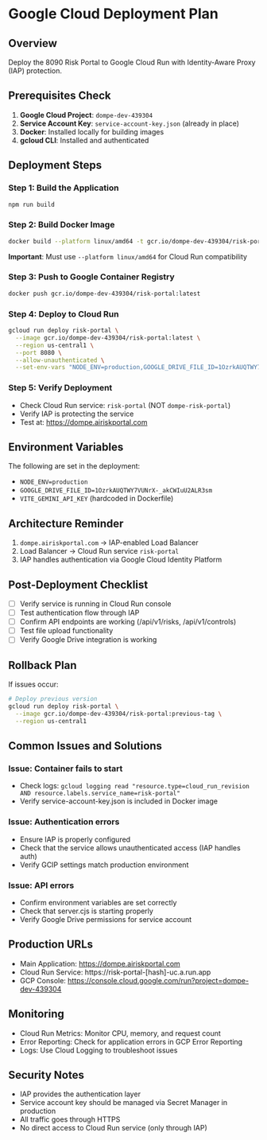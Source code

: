 # Google Cloud Deployment Plan

## Overview
Deploy the 8090 Risk Portal to Google Cloud Run with Identity-Aware Proxy (IAP) protection.

## Prerequisites Check
1. **Google Cloud Project**: `dompe-dev-439304`
2. **Service Account Key**: `service-account-key.json` (already in place)
3. **Docker**: Installed locally for building images
4. **gcloud CLI**: Installed and authenticated

## Deployment Steps

### Step 1: Build the Application
```bash
npm run build
```

### Step 2: Build Docker Image
```bash
docker build --platform linux/amd64 -t gcr.io/dompe-dev-439304/risk-portal:latest .
```
**Important**: Must use `--platform linux/amd64` for Cloud Run compatibility

### Step 3: Push to Google Container Registry
```bash
docker push gcr.io/dompe-dev-439304/risk-portal:latest
```

### Step 4: Deploy to Cloud Run
```bash
gcloud run deploy risk-portal \
  --image gcr.io/dompe-dev-439304/risk-portal:latest \
  --region us-central1 \
  --port 8080 \
  --allow-unauthenticated \
  --set-env-vars "NODE_ENV=production,GOOGLE_DRIVE_FILE_ID=1OzrkAUQTWY7VUNrX-_akCWIuU2ALR3sm"
```

### Step 5: Verify Deployment
- Check Cloud Run service: `risk-portal` (NOT `dompe-risk-portal`)
- Verify IAP is protecting the service
- Test at: https://dompe.airiskportal.com

## Environment Variables
The following are set in the deployment:
- `NODE_ENV=production`
- `GOOGLE_DRIVE_FILE_ID=1OzrkAUQTWY7VUNrX-_akCWIuU2ALR3sm`
- `VITE_GEMINI_API_KEY` (hardcoded in Dockerfile)

## Architecture Reminder
1. `dompe.airiskportal.com` → IAP-enabled Load Balancer
2. Load Balancer → Cloud Run service `risk-portal`
3. IAP handles authentication via Google Cloud Identity Platform

## Post-Deployment Checklist
- [ ] Verify service is running in Cloud Run console
- [ ] Test authentication flow through IAP
- [ ] Confirm API endpoints are working (/api/v1/risks, /api/v1/controls)
- [ ] Test file upload functionality
- [ ] Verify Google Drive integration is working

## Rollback Plan
If issues occur:
```bash
# Deploy previous version
gcloud run deploy risk-portal \
  --image gcr.io/dompe-dev-439304/risk-portal:previous-tag \
  --region us-central1
```

## Common Issues and Solutions

### Issue: Container fails to start
- Check logs: `gcloud logging read "resource.type=cloud_run_revision AND resource.labels.service_name=risk-portal"`
- Verify service-account-key.json is included in Docker image

### Issue: Authentication errors
- Ensure IAP is properly configured
- Check that the service allows unauthenticated access (IAP handles auth)
- Verify GCIP settings match production environment

### Issue: API errors
- Confirm environment variables are set correctly
- Check that server.cjs is starting properly
- Verify Google Drive permissions for service account

## Production URLs
- Main Application: https://dompe.airiskportal.com
- Cloud Run Service: https://risk-portal-[hash]-uc.a.run.app
- GCP Console: https://console.cloud.google.com/run?project=dompe-dev-439304

## Monitoring
- Cloud Run Metrics: Monitor CPU, memory, and request count
- Error Reporting: Check for application errors in GCP Error Reporting
- Logs: Use Cloud Logging to troubleshoot issues

## Security Notes
- IAP provides the authentication layer
- Service account key should be managed via Secret Manager in production
- All traffic goes through HTTPS
- No direct access to Cloud Run service (only through IAP)